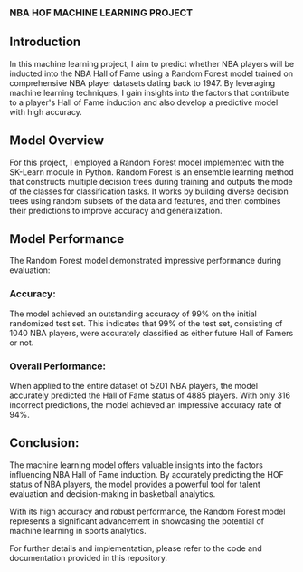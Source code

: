 ### NBA HOF MACHINE LEARNING PROJECT
## Introduction
In this machine learning project, I aim to predict whether NBA players will be inducted into the NBA Hall of Fame using a Random Forest model trained on comprehensive NBA player datasets dating back to 1947. By leveraging machine learning techniques,
I gain insights into the factors that contribute to a player's Hall of Fame induction and also develop a predictive model with high accuracy.

## Model Overview
For this project, I employed a Random Forest model implemented with the SK-Learn module in Python. 
Random Forest is an ensemble learning method that constructs multiple decision trees during training 
and outputs the mode of the classes for classification tasks. It works by building diverse decision trees using random subsets of the data and features,
and then combines their predictions to improve accuracy and generalization.

## Model Performance
The Random Forest model demonstrated impressive performance during evaluation:

### Accuracy: 
The model achieved an outstanding accuracy of 99% on the initial randomized test set. 
This indicates that 99% of the test set, consisting of 1040 NBA players, were accurately classified as either future Hall of Famers or not.
### Overall Performance: 
When applied to the entire dataset of 5201 NBA players, the model accurately predicted 
the Hall of Fame status of 4885 players. With only 316 incorrect predictions, the model achieved an impressive accuracy rate of 94%.
## Conclusion:
The machine learning model offers valuable insights into the factors influencing
NBA Hall of Fame induction. By accurately predicting the HOF status of NBA players,
the model provides a powerful tool for talent evaluation and decision-making in basketball analytics.

With its high accuracy and robust performance, the Random Forest model 
represents a significant advancement in showcasing the potential of machine learning in sports analytics.

For further details and implementation, please refer to the code and documentation provided in this repository.
